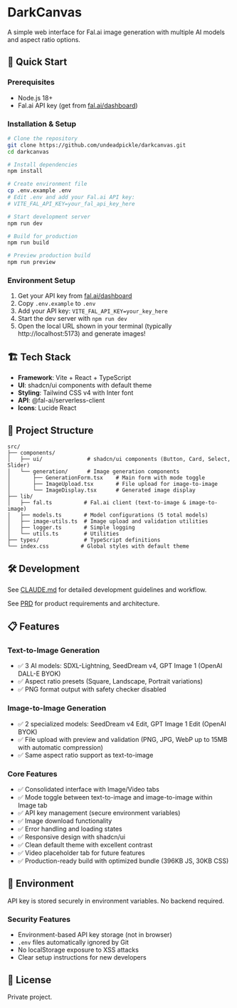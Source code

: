 # DarkCanvas

A simple web interface for Fal.ai image generation with multiple AI models and aspect ratio options.

## 🚀 Quick Start

### Prerequisites
- Node.js 18+
- Fal.ai API key (get from [fal.ai/dashboard](https://fal.ai/dashboard))

### Installation & Setup

```bash
# Clone the repository
git clone https://github.com/undeadpickle/darkcanvas.git
cd darkcanvas

# Install dependencies
npm install

# Create environment file
cp .env.example .env
# Edit .env and add your Fal.ai API key:
# VITE_FAL_API_KEY=your_fal_api_key_here

# Start development server
npm run dev

# Build for production
npm run build

# Preview production build
npm run preview
```

### Environment Setup
1. Get your API key from [fal.ai/dashboard](https://fal.ai/dashboard)
2. Copy `.env.example` to `.env`
3. Add your API key: `VITE_FAL_API_KEY=your_key_here`
4. Start the dev server with `npm run dev`
5. Open the local URL shown in your terminal (typically http://localhost:5173) and generate images!

## 🏗️ Tech Stack

- **Framework**: Vite + React + TypeScript
- **UI**: shadcn/ui components with default theme
- **Styling**: Tailwind CSS v4 with Inter font
- **API**: @fal-ai/serverless-client
- **Icons**: Lucide React

## 📁 Project Structure

```
src/
├── components/
│   ├── ui/              # shadcn/ui components (Button, Card, Select, Slider)
│   └── generation/      # Image generation components
│       ├── GenerationForm.tsx    # Main form with mode toggle
│       ├── ImageUpload.tsx       # File upload for image-to-image
│       └── ImageDisplay.tsx      # Generated image display
├── lib/
│   ├── fal.ts          # Fal.ai client (text-to-image & image-to-image)
│   ├── models.ts       # Model configurations (5 total models)
│   ├── image-utils.ts  # Image upload and validation utilities
│   ├── logger.ts       # Simple logging
│   └── utils.ts        # Utilities
├── types/              # TypeScript definitions
└── index.css          # Global styles with default theme
```

## 🛠️ Development

See [CLAUDE.md](./CLAUDE.md) for detailed development guidelines and workflow.

See [PRD](./docs/darkcanvas-prd.md) for product requirements and architecture.

## 📋 Features

### Text-to-Image Generation
- ✅ 3 AI models: SDXL-Lightning, SeedDream v4, GPT Image 1 (OpenAI DALL-E BYOK)
- ✅ Aspect ratio presets (Square, Landscape, Portrait variations)
- ✅ PNG format output with safety checker disabled

### Image-to-Image Generation
- ✅ 2 specialized models: SeedDream v4 Edit, GPT Image 1 Edit (OpenAI BYOK)
- ✅ File upload with preview and validation (PNG, JPG, WebP up to 15MB with automatic compression)
- ✅ Same aspect ratio support as text-to-image

### Core Features
- ✅ Consolidated interface with Image/Video tabs
- ✅ Mode toggle between text-to-image and image-to-image within Image tab
- ✅ API key management (secure environment variables)
- ✅ Image download functionality
- ✅ Error handling and loading states
- ✅ Responsive design with shadcn/ui
- ✅ Clean default theme with excellent contrast
- ✅ Video placeholder tab for future features
- ✅ Production-ready build with optimized bundle (396KB JS, 30KB CSS)

## 🔑 Environment

API key is stored securely in environment variables. No backend required.

### Security Features
- Environment-based API key storage (not in browser)
- `.env` files automatically ignored by Git
- No localStorage exposure to XSS attacks
- Clear setup instructions for new developers

## 📄 License

Private project.